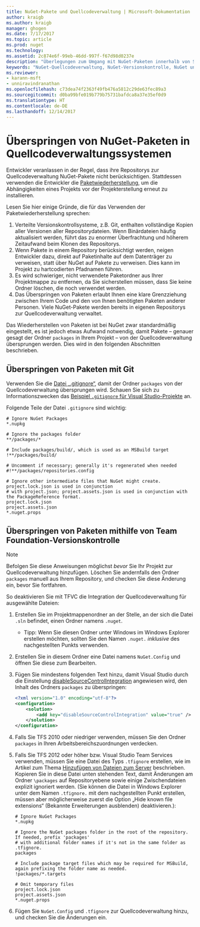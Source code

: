 ```yaml
---
title: NuGet-Pakete und Quellcodeverwaltung | Microsoft-Dokumentation
author: kraigb
ms.author: kraigb
manager: ghogen
ms.date: 7/17/2017
ms.topic: article
ms.prod: nuget
ms.technology: 
ms.assetid: 2c874e6f-99eb-46dd-997f-f67d98d0237e
description: "Überlegungen zum Umgang mit NuGet-Paketen innerhalb von Systemen zur Versionskontrolle bzw. Quellcodeverwaltung sowie zum Überspringen von Paketen mithilfe von Git und TFVC."
keywords: "NuGet-Quellcodeverwaltung, NuGet-Versionskontrolle, NuGet und Git, NuGet und TFS, NuGet und TFVC, Pakete überspringen, Repositorys zur Quellcodeverwaltung, Repositorys zur Versionskontrolle"
ms.reviewer:
- karann-msft
- unniravindranathan
ms.openlocfilehash: c73dea74f2363f49fb476a5812c29de63fec89a3
ms.sourcegitcommit: d0ba99bfe019b779b75731bafdca8a37e35ef0d9
ms.translationtype: HT
ms.contentlocale: de-DE
ms.lasthandoff: 12/14/2017
---
```

# <a name="omitting-nuget-packages-in-source-control-systems"></a>Überspringen von NuGet-Paketen in Quellcodeverwaltungssystemen

Entwickler veranlassen in der Regel, dass ihre Repositorys zur Quellcodeverwaltung NuGet-Pakete nicht berücksichtigen. Stattdessen verwenden die Entwickler die [Paketwiederherstellung](../consume-packages/package-restore.md), um die Abhängigkeiten eines Projekts vor der Projekterstellung erneut zu installieren.

Lesen Sie hier einige Gründe, die für das Verwenden der Paketwiederherstellung sprechen:

1. Verteilte Versionskontrollsysteme, z.B. Git, enthalten vollständige Kopien aller Versionen aller Repositorydateien. Wenn Binärdateien häufig aktualisiert werden, führt das zu enormer Überfrachtung und höherem Zeitaufwand beim Klonen des Repositorys.
1. Wenn Pakete in einem Repository berücksichtigt werden, neigen Entwickler dazu, direkt auf Paketinhalte auf dem Datenträger zu verweisen, statt über NuGet auf Pakete zu verweisen. Dies kann im Projekt zu hartcodierten Pfadnamen führen.
1. Es wird schwieriger, nicht verwendete Paketordner aus Ihrer Projektmappe zu entfernen, da Sie sicherstellen müssen, dass Sie keine Ordner löschen, die noch verwendet werden.
1. Das Überspringen von Paketen erlaubt Ihnen eine klare Grenzziehung zwischen Ihrem Code und den von Ihnen benötigten Paketen anderer Personen. Viele NuGet-Pakete werden bereits in eigenen Repositorys zur Quellcodeverwaltung verwaltet.

Das Wiederherstellen von Paketen ist bei NuGet zwar standardmäßig eingestellt, es ist jedoch etwas Aufwand notwendig, damit Pakete – genauer gesagt der Ordner `packages` in Ihrem Projekt – von der Quellcodeverwaltung übersprungen werden. Dies wird in den folgenden Abschnitten beschrieben.

## <a name="omitting-packages-with-git"></a>Überspringen von Paketen mit Git

Verwenden Sie die [Datei „.gitignore“](https://git-scm.com/docs/gitignore), damit der Ordner `packages` von der Quellcodeverwaltung übersprungen wird. Schauen Sie sich zu Informationszwecken das [Beispiel `.gitignore` für Visual Studio-Projekte](https://github.com/github/gitignore/blob/master/VisualStudio.gitignore) an.

Folgende Teile der Datei `.gitignore` sind wichtig:

```
# Ignore NuGet Packages
*.nupkg

# Ignore the packages folder
**/packages/*

# Include packages/build/, which is used as an MSBuild target
!**/packages/build/

# Uncomment if necessary; generally it's regenerated when needed
#!**/packages/repositories.config

# Ignore other intermediate files that NuGet might create. project.lock.json is used in conjunction
# with project.json; project.assets.json is used in conjunction with the PackageReference format.
project.lock.json
project.assets.json
*.nuget.props
```

## <a name="omitting-packages-with-team-foundation-version-control"></a>Überspringen von Paketen mithilfe von Team Foundation-Versionskontrolle

> [!Note]
> Befolgen Sie diese Anweisungen möglichst *bevor* Sie Ihr Projekt zur Quellcodeverwaltung hinzufügen. Löschen Sie andernfalls den Ordner `packages` manuell aus Ihrem Repository, und checken Sie diese Änderung ein, bevor Sie fortfahren.

So deaktivieren Sie mit TFVC die Integration der Quellcodeverwaltung für ausgewählte Dateien:

1. Erstellen Sie im Projektmappenordner an der Stelle, an der sich die Datei `.sln` befindet, einen Ordner namens `.nuget`.
    - Tipp: Wenn Sie diesen Ordner unter Windows im Windows Explorer erstellen möchten, sollten Sie den Namen `.nuget.` *inklusive* des nachgestellten Punkts verwenden.

1. Erstellen Sie in diesem Ordner eine Datei namens `NuGet.Config` und öffnen Sie diese zum Bearbeiten.

1. Fügen Sie mindestens folgenden Text hinzu, damit Visual Studio durch die Einstellung [disableSourceControlIntegration](../Schema/nuget-config-file.md#solution-section) angewiesen wird, den Inhalt des Ordners `packages` zu überspringen:

   ```xml
   <?xml version="1.0" encoding="utf-8"?>
   <configuration>
       <solution>
           <add key="disableSourceControlIntegration" value="true" />
       </solution>
   </configuration>
   ```

1. Falls Sie TFS 2010 oder niedriger verwenden, müssen Sie den Ordner `packages` in Ihren Arbeitsbereichszuordnungen verdecken.

1. Falls Sie TFS 2012 oder höher bzw. Visual Studio Team Services verwenden, müssen Sie eine Datei des Typs `.tfignore` erstellen, wie im Artikel zum Thema [Hinzufügen von Dateien zum Server](https://www.visualstudio.com/en-us/docs/tfvc/add-files-server#tfignore) beschrieben. Kopieren Sie in diese Datei unten stehenden Text, damit Änderungen am Ordner `\packages` auf Repositoryebene sowie einige Zwischendateien explizit ignoriert werden. (Sie können die Datei in Windows Explorer unter dem Namen `.tfignore.` mit dem nachgestellten Punkt erstellen, müssen aber möglicherweise zuerst die Option „Hide known file extensions“ (Bekannte Erweiterungen ausblenden) deaktivieren.):

   ```
   # Ignore NuGet Packages
   *.nupkg   

   # Ignore the NuGet packages folder in the root of the repository. If needed, prefix 'packages'
   # with additional folder names if it's not in the same folder as .tfignore.   
   packages

   # Include package target files which may be required for MSBuild, again prefixing the folder name as needed.
   !packages/*.targets

   # Omit temporary files
   project.lock.json
   project.assets.json
   *.nuget.props
   ```

1. Fügen Sie `NuGet.Config` und `.tfignore` zur Quellcodeverwaltung hinzu, und checken Sie die Änderungen ein.
